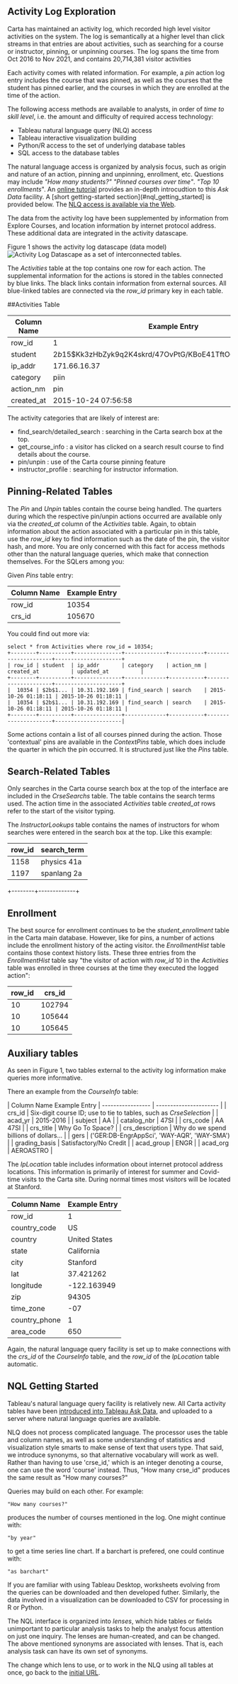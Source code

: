 ## Activity Log Exploration

Carta has maintained an activity log, which recorded high level visitor activities on the system. The log is semantically at a higher level than click streams in that entries are about activities, such as searching for a course or instructor, pinning, or unpinning courses. The log spans the time from Oct 2016 to Nov 2021, and contains 20,714,381 visitor activities

Each activity comes with related information. For example, a *pin* action log entry includes the course that was pinned, as well as the courses that the student has pinned earlier, and the courses in which they are enrolled at the time of the action.

The following access methods are available to analysts, in order of *time to skill level*, i.e. the amount and difficulty of required access technology: 

- Tableau natural language query (NLQ) access
- Tableau interactive visualization building
- Python/R access to the set of underlying database tables
- SQL access to the database tables


The natural language access is organized by analysis focus, such as origin and nature of an action, pinning and unpinning, enrollment, etc. Questions may include *"How many students?"* *"Pinned courses over time"*. *"Top 10 enrollments*". An [online tutorial](https://www.youtube.com/watch?v=27aIgkNyVa0) provides an in-depth introcudtion to this *Ask Data* facility. A [short getting-started section](#nql_getting_started] is provided below. The [NLQ access is available via the Web](https://us-west-2b.online.tableau.com/#/site/paepcke/datasources/15217696/askData).

The data from the activity log have been supplemented by information from Explore Courses, and location information by internet protocol address. These additional data are integrated in the activity datascape.

Figure 1 shows the activity log datascape (data model) ![Activity Log Datascape](readme_figs/datascapeCropped.png) as a set of interconnected tables.

The *Activities* table at the top contains one row for each action. The supplemental information for the actions is stored in the tables connected by blue links. The black links contain information from external sources. All blue-linked tables are connected via the *row_id* primary key in each table.

##Activities Table

| Column Name              |   Example Entry         |
|--------------------------|------------------------|
|    row_id   | 1 |
|    student  | $2b$15$Kk3zHbZyk9q2K4skrd/47OvPtG/KBoE41TftO6xwO0Tz7cIgJlj46 |
|    ip_addr  | 171.66.16.37 |
|   category  | piin |
|  action_nm  | pin |
| created_at  | 2015-10-24 07:56:58 |


The activity categories that are likely of interest are:

- find_search/detailed_search : searching in the Carta search box at the top.
- get_course_info : a visitor has clicked on a search result course to find
                  details about the course.
- pin/unpin : use of the Carta course pinning feature
- instructor_profile : searching for instructor information.

## Pinning-Related Tables

The *Pin* and *Unpin* tables contain the course being handled. The quarters during which the respective pin/unpin actions occurred are available only via the *created_at* column of the *Activities* table. Again, to obtain information about the action associated with a particular pin in this table, use the *row_id* key to find information such as the date of the pin, the visitor hash, and more. You are only concerned with this fact for access methods other than the natural language queries, which make that connection themselves. For the SQLers among you:


Given *Pins* table entry:

| Column Name   |  Example Entry |
|---------------|----------------|
| row_id        | 10354          |
| crs_id        | 105670         |

You could find out more via:

```
select * from Activities where row_id = 10354;
+--------+----------+---------------+-------------+-----------+---------------------+---------------------+
| row_id | student  | ip_addr       | category    | action_nm | created_at          | updated_at          |
+--------+----------+---------------+-------------+-----------+---------------------+---------------------+
|  10354 | $2b$1... | 10.31.192.169 | find_search | search    | 2015-10-26 01:18:11 | 2015-10-26 01:18:11 |
|  10354 | $2b$1... | 10.31.192.169 | find_search | search    | 2015-10-26 01:18:11 | 2015-10-26 01:18:11 |
+--------+----------+---------------+-------------+-----------+---------------------+---------------------|
```

Some actions contain a list of all courses pinned during the action. Those 'contextual' pins are available in the *ContextPins* table, which does include the quarter in which the pin occurred. It is structured just like the *Pins* table.

## Search-Related Tables

Only searches in the Carta course search box at the top of the interface are included in the *CrseSearchs* table. The table contains the search terms used. The action time in the associated *Activities* table *created_at* rows refer to the start of the visitor typing.

The *InstructorLookups* table contains the names of instructors for whom searches were entered in the search box at the top. Like this example:

| row_id | search_term |
|--------|-------------|
|   1158 | physics 41a |
|   1197 | spanlang 2a |
+--------+-------------+

## Enrollment

The best source for enrollment continues to be the *student_enrollment* table in the Carta main database. However, like for pins, a number of actions include the enrollment history of the acting visitor. the *EnrollmentHist* table contains those context history lists. These three entries from the *EnrollmentHist* table say "the visitor of action with *row_id* 10 in the *Activities* table was enrolled in three courses at the time they executed the logged action":

| row_id | crs_id |
|--------|--------|
|      10 | 102794 |
|      10 | 105644 |
|      10 | 105645 |

## Auxiliary tables

As seen in Figure 1, two tables external to the activity log information make queries more informative.

There an example from the *CourseInfo* table:

| Column Name          Example Entry
| ----------------- | ---------------------- |
| crs_id            | Six-digit course ID; use to tie to tables, such as *CrseSelection* |
| acad_yr           | 2015-2016 |
| subject           | AA |
| catalog_nbr       | 47SI |
| crs_code          | AA 47SI |
| crs_title         | Why Go To Space? |
| crs_description   | Why do we spend billions of dollars... |
| gers              | ('GER:DB-EngrAppSci', 'WAY-AQR', 'WAY-SMA') |
| grading_basis     | Satisfactory/No Credit |
| acad_group        | ENGR |
| acad_org          | AEROASTRO |


The *IpLocation* table includes information obout internet protocol address locations. This information is primarily of interest for summer and Covid-time visits to the Carta site. During normal times most visitors will be located at Stanford.

| Column Name        | Example Entry
|--------------------|-----------------|
|        row_id | 1 |
|  country_code | US |
|       country | United States |
|         state | California |
|          city | Stanford |
|           lat | 37.421262 |
|     longitude | -122.163949 |
|           zip | 94305 |
|     time_zone | -07 |00 |
| country_phone | 1 |
|     area_code | 650 |

Again, the natural language query facility is set up to make connections with the *crs_id* of the *CourseInfo* table, and the *row_id* of the *IpLocation* table automatic.

## NQL Getting Started

Tableau's natural language query facility is relatively new. All Carta activity tables have been [introduced into Tableau Ask Data](https://us-west-2b.online.tableau.com/#/site/paepcke/datasources/15217696/askData), and uploaded to a server where natural language queries are available.

NLQ does not process complicated language. The processor uses the table and column names, as well as some understanding of statistics and visualization style smarts to make sense of text that users type. That said, we introduce synonyms, so that alternative vocabulary will work as well. Rather than having to use 'crse_id,' which is an integer denoting a course, one can use the word 'course' instead.  Thus, "How many crse_id" produces the same result as "How many courses?"

Queries may build on each other. For example:

    "How many courses?"

produces the number of courses mentioned in the log. One might continue with:

    "by year"

to get a time series line chart. If a barchart is prefered, one could continue with:

    "as barchart"

If you are familiar with using Tableau Desktop, worksheets evolving from the queries can be downloaded and then developed futher. Similarly, the data involved in a visualization can be downloaded to CSV for processing in R or Python.

The NQL interface is organized into *lenses*, which hide tables or fields unimportant to particular analysis tasks to help the analyst focus attention on just one inquiry.  The lenses are human-created, and can be changed. The above mentioned synonyms are associated with lenses. That is, each analysis task can have its own set of synonyms.

The change which lens to use, or to work in the NLQ using all tables at once, go back to the [initial
URL](https://us-west-2b.online.tableau.com/#/site/paepcke/datasources/15217696/askData).

